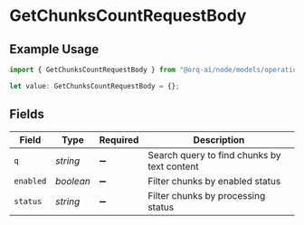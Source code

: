 # GetChunksCountRequestBody

## Example Usage

```typescript
import { GetChunksCountRequestBody } from "@orq-ai/node/models/operations";

let value: GetChunksCountRequestBody = {};
```

## Fields

| Field                                       | Type                                        | Required                                    | Description                                 |
| ------------------------------------------- | ------------------------------------------- | ------------------------------------------- | ------------------------------------------- |
| `q`                                         | *string*                                    | :heavy_minus_sign:                          | Search query to find chunks by text content |
| `enabled`                                   | *boolean*                                   | :heavy_minus_sign:                          | Filter chunks by enabled status             |
| `status`                                    | *string*                                    | :heavy_minus_sign:                          | Filter chunks by processing status          |